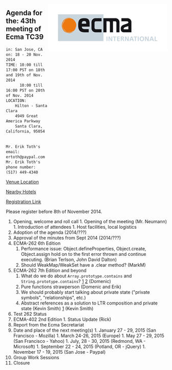 <img src="../images/Ecma_RVB-003.jpg"
     align="right" alt="" />

## Agenda for the: 43th meeting of Ecma TC39

    in: San Jose, CA
    on: 18 - 20 Nov. 2014
    TIME: 10:00 till 17:00 PST on 18th and 19th of Nov. 2014
          10:00 till 16:00 PST on 20th of Nov. 2014
    LOCATION:
        Hilton - Santa Clara
        4949 Great America Parkway
        Santa Clara, California, 95054


    Mr. Erik Toth's email: ertoth@paypal.com
    Mr. Erik Toth's phone number: (517) 449-4340

[Venue Location](https://www.google.com/maps/place/Hilton+Santa+Clara,+4949+Great+America+Pkwy,+Santa+Clara,+CA+95054/@37.402573,-121.976774,17z/data=!4m2!3m1!1s0x808fc9cedb6577cb:0xdcbbceebfc958cab)

[Nearby Hotels](https://www.google.com/maps/search/Hotels+Near+Hilton+Santa+Clara/@37.402573,-121.976774,15z/data=!3m1!4b1)

[Registration Link](https://ecma.doodle.com/4vzhs9yc9s3aywnp)

Please register before 8th of November 2014.

  1. Opening, welcome and roll call
    1. Opening of the meeting (Mr. Neumann)
    1. Introduction of attendees
    1. Host facilities, local logistics
  1. Adoption of the agenda (2014/???)
  1. Approval of the minutes from Sept 2014 (2014/???)
  1. ECMA-262 6th Edition
     1. Performance issue: Object.defineProperties, Object.create, Object.assign hold on to the first error thrown and continue executing. (Brian Terlson, John David Dalton)
     1. Should WeakMap/WeakSet have a .clear method? (MarkM)
  1. ECMA-262 7th Edition and beyond
     1. What do we do about `Array.prototype.contains` and `String.prototype.contains`? [1](https://esdiscuss.org/topic/having-a-non-enumerable-array-prototype-contains-may-not-be-web-compatible) [2](https://esdiscuss.org/topic/array-prototype-contains-solutions) (Domenic)
     1. Pure functions strawperson (Domenic and Erik)
     1. We should probably start talking about private state ("private symbols", "relationships", etc.)
     1. Abstract references as a solution to LTR composition and private state (Kevin Smith)
[1](https://github.com/zenparsing/es-abstract-refs) (Kevin Smith)
  1. Test 262 Status
  1. ECMA-402 2nd Edition
    1. Status Update (Rick)
  1. Report from the Ecma Secretariat
  1. Date and place of the next meeting(s)
    1. January 27 - 29, 2015 (San Francisco - Mozilla)
    1. March 24-26, 2015 (Europe)
    1. May 27 - 29, 2015 (San Francisco - Yahoo)
    1. July, 28 - 30, 2015 (Redmond, WA - Microsoft)
    1. September 22 - 24, 2015 (Potland, OR - jQuery)
    1. November 17 - 19, 2015 (San Jose - Paypal)
  1.  Group Work Sessions
  1.  Closure
